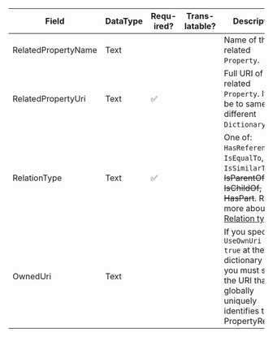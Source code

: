 | Field               | DataType | Requ- ired? | Trans- latable? | Description                                                                                                                                    |
|---------------------|----------|-------------|-----------------|------------------------------------------------------------------------------------------------------------------------------------------------|
| RelatedPropertyName | Text     |             |                 | Name of the related `Property`.                                                                                                                |
| RelatedPropertyUri  | Text     | ✅           |                 | Full URI of the related `Property`. It can be to same or a different `Dictionary`.                                                             |
| RelationType        | Text     | ✅           |                 | One of:  `HasReference`,  `IsEqualTo`,  `IsSimilarTo`, ~~IsParentOf,  IsChildOf, HasPart~~. Read more about [Relation types](#relation-types). |
| OwnedUri            | Text     |             |                 | If you specified `UseOwnUri = true` at the dictionary level, you must supply the URI that globally uniquely identifies the PropertyRelation    |